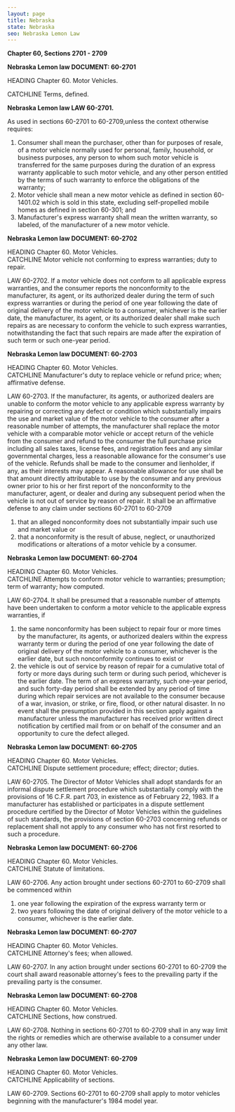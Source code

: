 ```yaml
---
layout: page
title: Nebraska
state: Nebraska
seo: Nebraska Lemon Law
---
```


**Chapter 60, Sections 2701 - 2709**

**Nebraska Lemon law DOCUMENT: 60-2701**

HEADING Chapter 60. Motor Vehicles.

CATCHLINE Terms, defined.

**Nebraska Lemon law LAW 60-2701.** 

As used in sections 60-2701 to 60-2709,unless the context otherwise requires:

1. Consumer shall mean the purchaser, other than for purposes of resale, of a motor vehicle normally used for personal, family, household, or business purposes, any person to whom such motor vehicle is transferred for the same purposes during the duration of an express warranty applicable to such motor vehicle, and any other person entitled by the terms of such warranty to enforce the obligations of the warranty; 
2. Motor vehicle shall mean a new motor vehicle as defined in section 60-1401.02 which is sold in this state, excluding self-propelled mobile homes as defined in section 60-301; and 
3. Manufacturer's express warranty shall mean the written warranty, so labeled, of the manufacturer of a new motor vehicle.

**Nebraska Lemon law DOCUMENT: 60-2702**

HEADING Chapter 60. Motor Vehicles. <br>
CATCHLINE Motor vehicle not conforming to express warranties; duty to repair. 

LAW 60-2702. If a motor vehicle does not conform to all applicable express warranties, and the consumer reports the nonconformity to the manufacturer, its agent, or its authorized dealer during the term of such express warranties or during the period of one year following the date of original delivery of the motor vehicle to a consumer, whichever is the earlier date, the manufacturer, its agent, or its authorized dealer shall make such repairs as are necessary to conform the vehicle to such express warranties, notwithstanding the fact that such repairs are made after the expiration of such term or such one-year period.

**Nebraska Lemon law DOCUMENT: 60-2703**

HEADING Chapter 60. Motor Vehicles. <br>
CATCHLINE Manufacturer's duty to replace vehicle or refund price; when; affirmative defense. 

LAW 60-2703. If the manufacturer, its agents, or authorized dealers are unable to conform the motor vehicle to any applicable express warranty by repairing or correcting any defect or condition which substantially impairs the use and market value of the motor vehicle to the consumer after a reasonable number of attempts, the manufacturer shall replace the motor vehicle with a comparable motor vehicle or accept return of the vehicle from the consumer and refund to the consumer the full purchase price including all sales taxes, license fees, and registration fees and any similar governmental charges, less a reasonable allowance for the consumer's use of the vehicle. Refunds shall be made to the consumer and lienholder, if any, as their interests may appear. A reasonable allowance for use shall be that amount directly attributable to use by the consumer and any previous owner prior to his or her first report of the nonconformity to the manufacturer, agent, or dealer and during any subsequent period when the vehicle is not out of service by reason of repair. It shall be an affirmative defense to any claim under sections 60-2701 to 60-2709

1. that an alleged nonconformity does not substantially impair such use and market value or 
2. that a nonconformity is the result of abuse, neglect, or unauthorized modifications or alterations of a motor vehicle by a consumer.

**Nebraska Lemon law DOCUMENT: 60-2704**

HEADING Chapter 60. Motor Vehicles. <br>
CATCHLINE Attempts to conform motor vehicle to warranties; presumption; term of warranty; how computed. 

LAW 60-2704. It shall be presumed that a reasonable number of attempts have been undertaken to conform a motor vehicle to the applicable express warranties, if

1. the same nonconformity has been subject to repair four or more times by the manufacturer, its agents, or authorized dealers within the express warranty term or during the period of one year following the date of original delivery of the motor vehicle to a consumer, whichever is the earlier date, but such nonconformity continues to exist or
2. the vehicle is out of service by reason of repair for a cumulative total of forty or more days during such term or during such period, whichever is the earlier date. The term of an express warranty, such one-year period, and such forty-day period shall be extended by any period of time during which repair services are not available to the consumer because of a war, invasion, or strike, or fire, flood, or other natural disaster. In no event shall the presumption provided in this section apply against a manufacturer unless the manufacturer has received prior written direct notification by certified mail from or on behalf of the consumer and an opportunity to cure the defect alleged.

**Nebraska Lemon law DOCUMENT: 60-2705**

HEADING Chapter 60. Motor Vehicles. <br>
CATCHLINE Dispute settlement procedure; effect; director; duties. 

LAW 60-2705. The Director of Motor Vehicles shall adopt standards for an informal dispute settlement procedure which substantially comply with the provisions of 16 C.F.R. part 703, in existence as of February 22, 1983. If a manufacturer has established or participates in a dispute settlement procedure certified by the Director of Motor Vehicles within the guidelines of such standards, the provisions of section 60-2703 concerning refunds or replacement shall not apply to any consumer who has not first resorted to such a procedure.

**Nebraska Lemon law DOCUMENT: 60-2706**

HEADING Chapter 60. Motor Vehicles. <br>
CATCHLINE Statute of limitations. 

LAW 60-2706. Any action brought under sections 60-2701 to 60-2709 shall be commenced within

1. one year following the expiration of the express warranty term or 
2. two years following the date of original delivery of the motor vehicle to a consumer, whichever is the earlier date.

**Nebraska Lemon law DOCUMENT: 60-2707**

HEADING Chapter 60. Motor Vehicles. <br>
CATCHLINE Attorney's fees; when allowed. 

LAW 60-2707. In any action brought under sections 60-2701 to 60-2709 the court shall award reasonable attorney's fees to the prevailing party if the prevailing party is the consumer.

**Nebraska Lemon law DOCUMENT: 60-2708**

HEADING Chapter 60. Motor Vehicles. <br>
CATCHLINE Sections, how construed. 

LAW 60-2708. Nothing in sections 60-2701 to 60-2709 shall in any way limit the rights or remedies which are otherwise available to a consumer under any other law.

**Nebraska Lemon law DOCUMENT: 60-2709**

HEADING Chapter 60. Motor Vehicles. <br>
CATCHLINE Applicability of sections. 

LAW 60-2709. Sections 60-2701 to 60-2709 shall apply to motor vehicles beginning with the manufacturer's 1984 model year.
